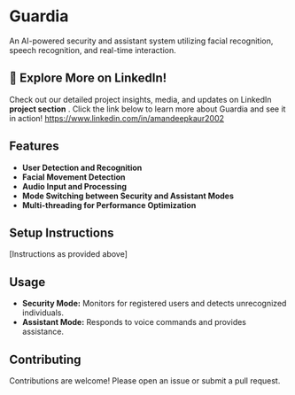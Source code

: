 # Guardia

An AI-powered security and assistant system utilizing facial recognition, speech recognition, and real-time interaction.

## 📢 Explore More on LinkedIn!
Check out our detailed project insights, media, and updates on LinkedIn <b>project section</b> . Click the link below to learn more about Guardia and see it in action!
https://www.linkedin.com/in/amandeepkaur2002

## Features

- **User Detection and Recognition**
- **Facial Movement Detection**
- **Audio Input and Processing**
- **Mode Switching between Security and Assistant Modes**
- **Multi-threading for Performance Optimization**

## Setup Instructions

[Instructions as provided above]

## Usage

- **Security Mode:** Monitors for registered users and detects unrecognized individuals.
- **Assistant Mode:** Responds to voice commands and provides assistance.

## Contributing

Contributions are welcome! Please open an issue or submit a pull request.

<!-- ## License -->

<!-- [Specify your project's license] -->
